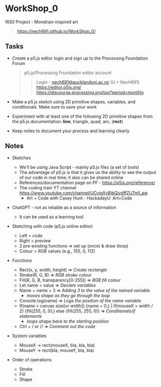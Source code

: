 # WorkShop_0
WS0 Project - Mondrian-inspired art 

>  https://nech691.github.io/WorkShop_0/

## Tasks 
* Create a p5.js editor login and sign up to the Processing Foundation Forum 

  > p5.js/Processing Foundation editor account 
  >> Login - nech691@aucklanduni.ac.nz (U = Nech691)
  >> https://editor.p5js.org/ 
	>> https://discourse.processing.org/top?period=monthly
  
* Make a p5.js sketch using 2D primitive shapes, variables, and conditionals. Make sure to save your work
* Experiment with at least one of the following 2D primitive shapes from the p5.js documentation: **line**, triangle, quad, arc, (**rect**)
* Keep notes to document your process and learning clearly 
	
## Notes 
* Sketches 
  * We'll be using Java Script - mainly p5.js files (a set of tools)
  * The advantage of p5.js is that it gives us the ability to see the output of our code in real time; it also can be shared online 
  * References/documentation page on PF - https://p5js.org/reference/
  * The coding train YT channel https://www.youtube.com/channel/UCvjgXvBlbQiydffZU7m1_aw
	* Art + Code with Casey Hunt - HackadayU: Art+Code
	    
* ChatGPT - not as reliable as a source of information 
  * It can be used as a learning tool 

* Sketching with code (p5.js online editor)
  * Left = code
  * Right = preview
  * 2 pre-existing functions => set up (once) & draw (loop)
  * Colour = RGB values (e.g., 155, 0, 112)

* Functions
  * Rect(x, y, width, height)	=> *Create rectangle*
  * Stroke(R, G, B)	=> *RGB stroke colour*
  * Fill(R, G, B, transparency[0-255])	=> *RGB fill colour*
  * Let name = value =>	*Declare variables*
  * Name = name + 3	=> *Adding 3 to the value of the named variable*
    * *moves shape as they go through the loop*
  * Console.log(name) =>	*Logs the position of the name variable*
  * If(name > canvas size[or width]) {name = 0;} | if(mouseX > width / 2) {fill(255, 0, 0);} else {fill(255, 255, 0)}	=> *Conditionals/if statements*
    * *loops shape back to the starting position*
  * Ctrl + / or //	=> *Comment out the code*

* System variables 
	* MouseX -> rect(mouseX, bla, bla, bla)
	* MouseY -> rect(bla, mouseY, bla, bla)
	
* Order of operations 
	* Stroke
	* Fill
	* Shape 
